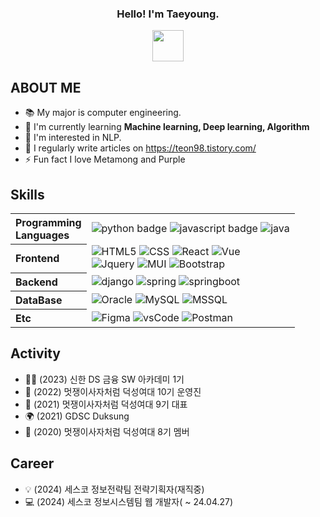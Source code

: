 <div align="center">
  <h3>Hello! I'm Taeyoung.</h3>
  <img src="https://github.com/teon98/teon98/assets/49816869/7a2986b8-e2cd-42e6-a997-9ba85c3fee77" width="50px" />
</div>

## ABOUT ME
- 📚 My major is computer engineering.
- 🌱 I'm currently learning **Machine learning, Deep learning, Algorithm**
- 💖 I'm interested in NLP.
- 📝 I regularly write articles on https://teon98.tistory.com/
- ⚡ Fun fact I love Metamong and Purple
  
## Skills 

<table>
  <tr>
    <th align="left">Programming<br/>Languages</th>
    <td>
      <img alt="python badge" src="https://img.shields.io/badge/-PYTHON-%23F7DF1E?style=flat-square&logo=Python&logoColor=white&color=3776AB"/>
      <img alt="javascript badge" src="https://img.shields.io/badge/-JAVASCRIPT-%23F7DF1E?style=flat-square&logo=JavaScript&logoColor=black" />
      <img alt="java" src="https://img.shields.io/badge/-JAVA-%23F7DF1E?style=flat-square&logo=Java&logoColor=white&color=007396" />
    </td>
  </tr>
  <tr>
    <th align="left">Frontend</th>
    <td>
      <img alt="HTML5" src="https://img.shields.io/badge/-HTML5-%23F7DF1E?style=flat-square&logo=HTML5&logoColor=white&color=E34F26" />
      <img alt="CSS" src="https://img.shields.io/badge/-CSS3-%23F7DF1E?style=flat-square&logo=CSS3&logoColor=white&color=1572B6" />
      <img alt="React" src="https://img.shields.io/badge/-REACT-%23F7DF1E?style=flat-square&logo=React&logoColor=black&color=61DAFB" />
      <img alt="Vue" src="https://img.shields.io/badge/Vue.js-4FC08D?style=flat-square&logo=Vue.js&logoColor=white"/><br/>
      <img alt="Jquery" src="https://img.shields.io/badge/jQuery-0769AD?style=flat-square&logo=jQuery&logoColor=white"/>
      <img alt="MUI" src="https://img.shields.io/badge/-MUI-%23F7DF1E?style=flat-square&logo=mui&logoColor=white&color=007FFF" />
      <img alt="Bootstrap" src="https://img.shields.io/badge/-Bootstrap-%23F7DF1E?style=flat-square&logo=Bootstrap&logoColor=white&color=7952B3" />
    </td>
  </tr>
  <tr>
    <th align="left">Backend</th>
    <td>
      <img alt="django" src="https://img.shields.io/badge/-Django-%23F7DF1E?style=flat-square&logo=Django&logoColor=white&color=092E20" />
      <img alt="spring" src="https://img.shields.io/badge/Spring-6DB33F?style=flat-square&logo=Spring&logoColor=white" />
      <img alt="springboot" src="https://img.shields.io/badge/-SpringBoot-%23F7DF1E?style=flat-square&logo=SpringBoot&logoColor=white&color=6DB33F" />
    </td>
  </tr>
  <tr align="left">
    <th>DataBase</th>
    <td>
      <img alt="Oracle" src="https://img.shields.io/badge/-Oracle-%23F7DF1E?style=flat-square&color=F80000" />
      <img alt="MySQL" src="https://img.shields.io/badge/-MySQL-%23F7DF1E?style=flat-square&logo=MySQL&logoColor=white&color=4479A1" />
      <img alt="MSSQL" src="https://img.shields.io/badge/MSSQL-CC2927?style=flat-square&logo=MSSQL&logoColor=white" />
    </td>
  </tr>
  <tr align="left">
    <th>Etc</th>
    <td>
      <img alt="Figma" src="https://img.shields.io/badge/-Figma-%23F7DF1E?style=flat-square&logo=Figma&logoColor=white&color=F24E1E" />
      <img alt="vsCode" src="https://img.shields.io/badge/Visual Studio-5C2D91?style=flat-square&logo=Visual Studio&logoColor=white"/>
      <img alt="Postman" src="https://img.shields.io/badge/Postman-FF6C37?style=flat-square&logo=Postman&logoColor=white"/>
    </td>
  </tr>
</table>

## Activity 
- 👨‍💻 (2023) 신한 DS 금융 SW 아카데미 1기
- 🦁 (2022) 멋쟁이사자처럼 덕성여대 10기 운영진
- 🦁 (2021) 멋쟁이사자처럼 덕성여대 9기 대표
- 🌍 (2021) GDSC Duksung
- 🦁 (2020) 멋쟁이사자처럼 덕성여대 8기 멤버
 
## Career
- 💡 (2024) 세스코 정보전략팀 전략기획자(재직중)
- 💻 (2024) 세스코 정보시스템팀 웹 개발자( ~ 24.04.27)
